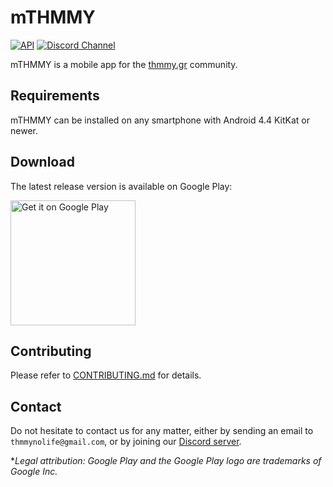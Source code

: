 # mTHMMY

[![API](https://img.shields.io/badge/API-19%2B-blue.svg?style=flat)](https://android-arsenal.com/api?level=19)
[![Discord Channel](https://img.shields.io/badge/discord-public@mTHMMY-738bd7.svg?style=flat)][discord-server]


mTHMMY is a mobile app for the [thmmy.gr](https://www.thmmy.gr) community.

## Requirements

mTHMMY can be installed on any smartphone with Android 4.4 KitKat or newer.

## Download

The latest release version is available on Google Play:

<a href='https://play.google.com/store/apps/details?id=gr.thmmy.mthmmy&pcampaignid=MKT-Other-global-all-co-prtnr-py-PartBadge-Mar2515-1'><img alt='Get it on Google Play' src='https://play.google.com/intl/en_us/badges/images/generic/en_badge_web_generic.png' width="200"/></a>

## Contributing

Please refer to [CONTRIBUTING.md](/CONTRIBUTING.md) for details.

## Contact

Do not hesitate to contact us for any matter, either by sending an email to `thmmynolife@gmail.com`, or by joining our [Discord server][discord-server].

**Legal attribution: Google Play and the Google Play logo are trademarks of Google Inc.*

[discord-server]: https://discord.gg/CVt3yrn
[trello-board]: https://trello.com/b/4MVlkrkg/mthmmy
